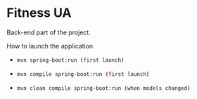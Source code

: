 # Fitness UA

Back-end part of the project.

How to launch the application

  - ```sh
    mvn spring-boot:run (first launch)
    ```
  - ```sh
    mvn compile spring-boot:run (first launch)
    ```
  - ```sh
    mvn clean compile spring-boot:run (when models changed)
    ```
